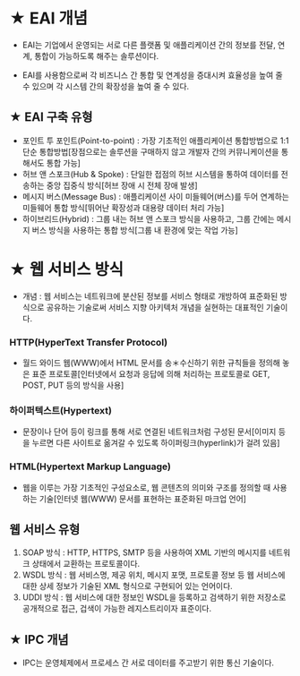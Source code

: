 # **★** EAI 개념

- EAI는 기업에서 운영되는 서로 다른 플랫폼 및 애플리케이션 간의 정보를 전달, 연계, 통합이 가능하도록 해주는 솔루션이다.

- EAI를 사용함으로써 각 비즈니스 간 통합 및 연계성을 증대시켜 효율성을 높여 줄 수 있으며 각 시스템 간의 확장성을 높여 줄 수 있다.

## **★** EAI 구축 유형

- 포인트 투 포인트(Point-to-point) : 가장 기초적인 애플리케이션 통합방법으로 1:1 단순 통합방법[장점으로는 솔루션을 구매하지 않고 개발자 간의 커뮤니케이션을 통해서도 통합 가능]
- 허브 앤 스포크(Hub & Spoke) : 단일한 접점의 허브 시스템을 통하여 데이터를 전송하는 중앙 집중식 방식[허브 장애 시 전체 장애 발생]
- 메시지 버스(Message Bus) : 애플리케이션 사이 미들웨어(버스)를 두어 연계하는 미들웨어 통합 방식[뛰어난 확장성과 대용량 데이터 처리 가능]
- 하이브리드(Hybrid) : 그룹 내는 허브 앤 스포크 방식을 사용하고, 그룹 간에는 메시지 버스 방식을 사용하는 통합 방식[그룹 내 환경에 맞는 작업 가능]

# **★** 웹 서비스 방식

- 개념 : 웹 서비스는 네트워크에 분산된 정보를 서비스 형태로 개방하여 표준화된 방식으로 공유하는 기술로써 서비스 지향 아키텍처 개념을 실현하는 대표적인 기술이다.

### HTTP(HyperText Transfer Protocol)

- 월드 와이드 웹(WWW)에서 HTML 문서를 송＊수신하기 위한 규칙들을 정의해 놓은 표준 프로토콜[인터넷에서 요청과 응답에 의해 처리하는 프로토콜로 GET, POST, PUT 등의 방식을 사용]

### 하이퍼텍스트(Hypertext)

- 문장이나 단어 등이 링크를 통해 서로 연결된 네트워크처럼 구성된 문서[이미지 등을 누르면 다른 사이트로 옮겨갈 수 있도록 하이퍼링크(hyperlink)가 걸려 있음]

### HTML(Hypertext Markup Language)

- 웹을 이루는 가장 기초적인 구성요소로, 웹 콘텐츠의 의미와 구조를 정의할 때 사용하는 기술[인터넷 웹(WWW) 문서를 표현하는 표준화된 마크업 언어]

## 웹 서비스 유형

1. SOAP 방식 : HTTP, HTTPS, SMTP 등을 사용하여 XML 기반의 메시지를 네트워크 상태에서 교환하는 프로토콜이다.
2. WSDL 방식 : 웹 서비스명, 제공 위치, 메시지 포맷, 프로토콜 정보 등 웹 서비스에 대한 상세 정보가 기술된 XML 형식으로 구현되어 있는 언어이다.
3. UDDI 방식 : 웹 서비스에 대한 정보인 WSDL을 등록하고 검색하기 위한 저장소로 공개적으로 접근, 겁색이 가능한 레지스트리이자 표준이다.

## **★** IPC 개념

- IPC는 운영체제에서 프로세스 간 서로 데이터를 주고받기 위한 통신 기술이다.
